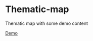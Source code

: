 # Thematic-map
Thematic map with some demo content

[Demo](https://aconandoyle.github.io/Thematic-map/)
